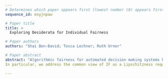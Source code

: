 ```yaml
--- 
# Determines which paper appears first (lowest number (0) appears first)
sequence_id: enyjnpaw

# Paper title 
title: >
  Exploring Desiderata for Individual Fairness

# Paper authors 
authors: "Shai Ben-David; Tosca Lechner; Ruth Urner"

# Paper abstract 
abstract: "Algorithmic fairness for automated decision making systems has received much attention in recent years, with studies falling broadly into one of two camps: notions of (statistical) group fairness (GF), and notions of individual fairness (IF) - fairness as a right to be guaranteed to individuals. In this work, we review the latter notion for classification tasks and propose a formal framework for distinguishing individual from group fairness notions. We take an "axiomatic" approach, and identify a list of desirable properties for such a notion. We analyze relationships between these requirements, showing that some of them are mutually exclusive. We discuss some of the existing approaches to individual fairness from the perspective of our framework.
In particular, we address the common view of IF as a Lipschitzness requirement ("similar individuals should be treated similarly") and discuss some of its concerning drawbacks."

--- 
```

